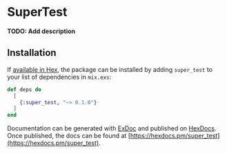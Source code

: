 # SuperTest

**TODO: Add description**

## Installation

If [available in Hex](https://hex.pm/docs/publish), the package can be installed
by adding `super_test` to your list of dependencies in `mix.exs`:

```elixir
def deps do
  [
    {:super_test, "~> 0.1.0"}
  ]
end
```

Documentation can be generated with [ExDoc](https://github.com/elixir-lang/ex_doc)
and published on [HexDocs](https://hexdocs.pm). Once published, the docs can
be found at [https://hexdocs.pm/super_test](https://hexdocs.pm/super_test).

